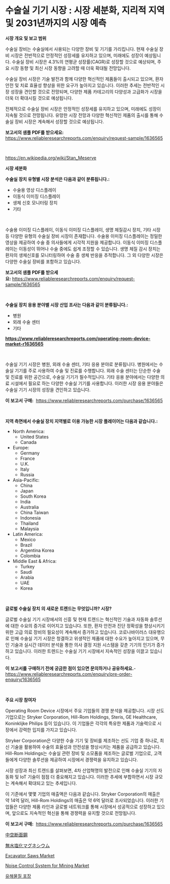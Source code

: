 <p><h1>수술실 기기 시장 : 시장 세분화, 지리적 지역 및 2031년까지의 시장 예측</h1></p><p><strong>시장 개요 및 보고 범위</strong></p>
<p><p>수술실 장비는 수술실에서 사용되는 다양한 장비 및 기기를 가리킵니다. 현재 수술실 장비 시장은 전반적으로 안정적인 성장세를 유지하고 있으며, 미래에도 성장이 예상됩니다. 수술실 장비 시장은 4.3%의 연평균 성장률(CAGR)로 성장할 것으로 예상되며, 주요 시장 동향 및 최신 시장 동향을 고려할 때 더욱 확대될 전망입니다.</p><p>수술실 장비 시장은 기술 발전과 함께 다양한 혁신적인 제품들이 출시되고 있으며, 환자 안전 및 치료 효율성 향상을 위한 요구가 높아지고 있습니다. 이러한 추세는 전반적인 시장 성장을 견인할 것으로 전망되며, 다양한 제품 카테고리의 다양성과 고급화가 시장을 더욱 더 확대시킬 것으로 예상됩니다.</p><p>전체적으로 수술실 장비 시장은 안정적인 성장세를 유지하고 있으며, 미래에도 성장이 지속될 것으로 전망됩니다. 유망한 시장 전망과 다양한 혁신적인 제품의 출시를 통해 수술실 장비 시장은 계속해서 성장할 것으로 예상됩니다.</p></p>
<p><strong>보고서의 샘플 PDF를 받으세요:</strong> <a href="https://www.reliableresearchreports.com/enquiry/request-sample/1636565">https://www.reliableresearchreports.com/enquiry/request-sample/1636565</a></p>
<p>&nbsp;</p>
<p><a href="https://en.wikipedia.org/wiki/Stan_Meserve">https://en.wikipedia.org/wiki/Stan_Meserve</a></p>
<p><strong>시장 세분화</strong></p>
<p><strong>수술실 장치 유형별 시장 분석은 다음과 같이 분류됩니다.:</strong></p>
<p><ul><li>수술용 영상 디스플레이</li><li>이동식 이미징 디스플레이</li><li>생체 신호 모니터링 장치</li><li>기타</li></ul></p>
<p>&nbsp;</p>
<p><p>수술용 이미징 디스플레이, 이동식 이미징 디스플레이, 생명 체질감시 장치, 기타 시장 등 다양한 유형의 수술실 장비 시장이 존재합니다. 수술용 이미징 디스플레이는 정밀한 영상을 제공하여 수술 중 의사들에게 시각적 지원을 제공합니다. 이동식 이미징 디스플레이는 이동성이 뛰어나 수술 중에도 쉽게 조정할 수 있습니다. 생명 체질 감시 장치는 환자의 생체신호를 모니터링하여 수술 중 생체 반응을 추적합니다. 그 외 다양한 시장은 다양한 수술실 장비를 포함하고 있습니다.</p></p>
<p><strong>보고서의 샘플 PDF를 받으세요:</strong>&nbsp;<a href="https://www.reliableresearchreports.com/enquiry/request-sample/1636565">https://www.reliableresearchreports.com/enquiry/request-sample/1636565</a></p>
<p>&nbsp;</p>
<p><strong> 수술실 장치 응용 분야별 시장 산업 조사는 다음과 같이 분류됩니다.:</strong></p>
<p><ul><li>병원</li><li>외래 수술 센터</li><li>기타</li></ul></p>
<p><strong><a href="https://www.reliableresearchreports.com/operating-room-device-market-r1636565">https://www.reliableresearchreports.com/operating-room-device-market-r1636565</a></strong></p>
<p>&nbsp;</p>
<p><p>수술실 기기 시장은 병원, 외래 수술 센터, 기타 응용 분야로 분류됩니다. 병원에서는 수술실 기기를 주로 사용하여 수술 및 진료를 수행합니다. 외래 수술 센터는 단순한 수술 및 진료를 위한 공간으로, 수술실 기기가 필수적입니다. 기타 응용 분야에서는 다양한 의료 시설에서 필요로 하는 다양한 수술실 기기를 사용합니다. 이러한 시장 응용 분야들은 수술실 기기 시장의 성장을 견인하고 있습니다.</p></p>
<p><strong>이 보고서 구매:</strong>&nbsp; <a href="https://www.reliableresearchreports.com/purchase/1636565">https://www.reliableresearchreports.com/purchase/1636565</a></p>
<p>&nbsp;</p>
<p><strong>지역 측면에서 수술실 장치 지역별로 이용 가능한 시장 플레이어는 다음과 같습니다.:</strong></p>
<p><ul>
    <li>
        North America:
        <ul>
            <li>United States</li>
            <li>Canada</li>
        </ul>
    </li>
    <li>
        Europe:
        <ul>
            <li>Germany</li>
            <li>France</li>
            <li>U.K.</li>
            <li>Italy</li>
            <li>Russia</li>
        </ul>
    </li>
    <li>
        Asia-Pacific:
        <ul>
            <li>China</li>
            <li>Japan</li>
            <li>South Korea</li>
            <li>India</li>
            <li>Australia</li>
            <li>China Taiwan</li>
            <li>Indonesia</li>
            <li>Thailand</li>
            <li>Malaysia</li>
        </ul>
    </li>
    <li>
        Latin America:
        <ul>
            <li>Mexico</li>
            <li>Brazil</li>
            <li>Argentina Korea</li>
            <li>Colombia</li>
        </ul>
    </li>
    <li>
        Middle East & Africa:
        <ul>
            <li>Turkey</li>
            <li>Saudi</li>
            <li>Arabia</li>
            <li>UAE</li>
            <li>Korea</li>
        </ul>
    </li>
    </ul></p>
<p>&nbsp;</p>
<p><strong>글로벌 수술실 장치 의 새로운 트렌드는 무엇입니까? 시장?</strong></p>
<p><p>글로벌 수술실 기기 시장에서의 신흥 및 현재 트렌드는 혁신적인 기술과 자동화 솔루션에 대한 수요의 증가로 이어지고 있습니다. 또한, 환자 안전과 진단 정확성을 향상시키기 위한 고급 의료 장비의 필요성이 계속해서 증가하고 있습니다. 코로나바이러스 대유행으로 인해 수술실 기기 시장은 청결하고 위생적인 제품에 대한 수요가 높아지고 있으며, 무인 기술과 실시간 데이터 분석을 통한 의사 결정 지원 시스템을 갖춘 기기의 인기가 증가하고 있습니다. 이러한 트렌드는 수술실 기기 시장에서 지속적인 성장을 이끌고 있습니다.</p></p>
<p><strong>이 보고서를 구매하기 전에 궁금한 점이 있으면 문의하거나 공유하세요.</strong>- <a href="https://www.reliableresearchreports.com/enquiry/pre-order-enquiry/1636565">https://www.reliableresearchreports.com/enquiry/pre-order-enquiry/1636565</a></p>
<p>&nbsp;</p>
<p><strong>주요 시장 참여자</strong></p>
<p><p>Operating Room Device 시장에서 주요 기업들의 경쟁 분석을 제공합니다. 시장 선도기업으로는 Stryker Corporation, Hill-Rom Holdings, Steris, GE Healthcare, Koninklijke Philips 등이 있습니다. 이 기업들은 각각의 특유한 제품과 기술력으로 시장에서 강력한 입지를 가지고 있습니다.</p><p>Stryker Corporation은 다양한 수술 기기 및 장비를 제조하는 선도 기업 중 하나로, 최신 기술을 활용하여 수술의 효율성과 안전성을 향상시키는 제품을 공급하고 있습니다. Hill-Rom Holdings는 수술실 관련 장비 및 소모품을 제조하는 글로벌 기업으로, 고객들에게 다양한 솔루션을 제공하여 시장에서 경쟁력을 유지하고 있습니다.</p><p>시장 성장과 최신 트렌드를 살펴보면, 4차 산업혁명의 발전으로 인해 수술실 기기의 자동화 및 IoT 기술이 점점 더 중요해지고 있습니다. 이러한 추세에 부합하면서 시장 규모는 계속해서 확대되고 있는 추세입니다.</p><p>이 기준에서 몇몇 기업의 매출액은 다음과 같습니다. Stryker Corporation의 매출은 약 14억 달러, Hill-Rom Holdings의 매출은 약 6억 달러로 조사되었습니다. 이러한 기업들은 다양한 제품 라인과 글로벌 네트워크를 통해 시장에서 성공적으로 성장하고 있으며, 앞으로도 지속적인 혁신을 통해 경쟁력을 유지할 것으로 전망됩니다.</p></p>
<p><strong>이 보고서 구매:</strong>&nbsp;&nbsp;<a href="https://www.reliableresearchreports.com/purchase/1636565">https://www.reliableresearchreports.com/purchase/1636565</a></p>
<p><p><a href="https://github.com/RandallRunte2023/Market-Research-Report-List-2/blob/main/77878623647.md">中空断面鋼</a></p><p><a href="https://github.com/DanykaKilback/Market-Research-Report-List-2/blob/main/35283593648.md">無水塩化マグネシウム</a></p><p><a href="https://github.com/ctanaka235/Market-Research-Report-List-1/blob/main/excavator-saws-market.md">Excavator Saws Market</a></p><p><a href="https://github.com/fkhcgcyl33/Market-Research-Report-List-1/blob/main/noise-control-system-for-mining-market.md">Noise Control System for Mining Market</a></p><p><a href="https://github.com/LuckeyCorbin/Market-Research-Report-List-1/blob/main/91832447800.md">유해물질 포장</a></p></p>